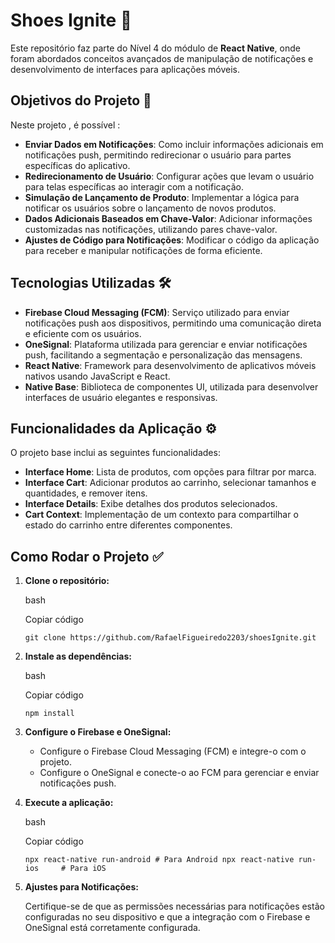 
# Shoes Ignite 🚀

Este repositório faz parte do Nível 4 do módulo de **React Native**, onde foram abordados conceitos avançados de manipulação de notificações e desenvolvimento de interfaces para aplicações móveis.

## Objetivos do Projeto 🎯

Neste projeto , é possível :

-   **Enviar Dados em Notificações**: Como incluir informações adicionais em notificações push, permitindo redirecionar o usuário para partes específicas do aplicativo.
-   **Redirecionamento de Usuário**: Configurar ações que levam o usuário para telas específicas ao interagir com a notificação.
-   **Simulação de Lançamento de Produto**: Implementar a lógica para notificar os usuários sobre o lançamento de novos produtos.
-   **Dados Adicionais Baseados em Chave-Valor**: Adicionar informações customizadas nas notificações, utilizando pares chave-valor.
-   **Ajustes de Código para Notificações**: Modificar o código da aplicação para receber e manipular notificações de forma eficiente.

## Tecnologias Utilizadas 🛠

-   **Firebase Cloud Messaging (FCM)**: Serviço utilizado para enviar notificações push aos dispositivos, permitindo uma comunicação direta e eficiente com os usuários.
-   **OneSignal**: Plataforma utilizada para gerenciar e enviar notificações push, facilitando a segmentação e personalização das mensagens.
-   **React Native**: Framework para desenvolvimento de aplicativos móveis nativos usando JavaScript e React.
-   **Native Base**: Biblioteca de componentes UI, utilizada para desenvolver interfaces de usuário elegantes e responsivas.

## Funcionalidades da Aplicação ⚙

O projeto base inclui as seguintes funcionalidades:

-   **Interface Home**: Lista de produtos, com opções para filtrar por marca.
-   **Interface Cart**: Adicionar produtos ao carrinho, selecionar tamanhos e quantidades, e remover itens.
-   **Interface Details**: Exibe detalhes dos produtos selecionados.
-   **Cart Context**: Implementação de um contexto para compartilhar o estado do carrinho entre diferentes componentes.

## Como Rodar o Projeto ✅

1.  **Clone o repositório:**
    
    bash
    
    Copiar código
    
    `git clone https://github.com/RafaelFigueiredo2203/shoesIgnite.git` 
    
2.  **Instale as dependências:**
    
    bash
    
    Copiar código
    
    `npm install` 
    
3.  **Configure o Firebase e OneSignal:**
    
    -   Configure o Firebase Cloud Messaging (FCM) e integre-o com o projeto.
    -   Configure o OneSignal e conecte-o ao FCM para gerenciar e enviar notificações push.
4.  **Execute a aplicação:**
    
    bash
    
    Copiar código
    
    `npx react-native run-android # Para Android
    npx react-native run-ios     # Para iOS` 
    
5.  **Ajustes para Notificações:**
    
    Certifique-se de que as permissões necessárias para notificações estão configuradas no seu dispositivo e que a integração com o Firebase e OneSignal está corretamente configurada.
